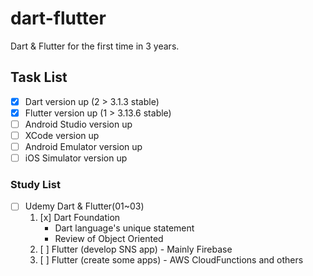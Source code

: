 # dart-flutter

Dart &amp; Flutter for the first time in 3 years.

## Task List

- [x] Dart version up (2 > 3.1.3 stable)
- [x] Flutter version up (1 > 3.13.6 stable)
- [ ] Android Studio version up
- [ ] XCode version up
- [ ] Android Emulator version up
- [ ] iOS Simulator version up

### Study List

- [ ] Udemy Dart & Flutter(01~03)
  1. [x] Dart Foundation
     - Dart language's unique statement
     - Review of Object Oriented
  2. [ ] Flutter (develop SNS app) - Mainly Firebase
  3. [ ] Flutter (create some apps) - AWS CloudFunctions and others
